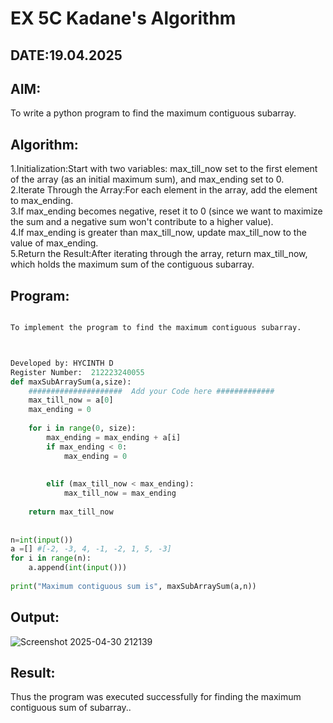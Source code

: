 # EX 5C Kadane's Algorithm
## DATE:19.04.2025
## AIM:
To write a python program to find the maximum contiguous subarray.

## Algorithm:

1.Initialization:Start with two variables: max_till_now set to the first element of the array (as an initial maximum sum), and max_ending set to 0.<BR>
2.Iterate Through the Array:For each element in the array, add the element to max_ending.<BR>
3.If max_ending becomes negative, reset it to 0 (since we want to maximize the sum and a negative sum won't contribute to a higher value).<BR>
4.If max_ending is greater than max_till_now, update max_till_now to the value of max_ending.<BR>
5.Return the Result:After iterating through the array, return max_till_now, which holds the maximum sum of the contiguous subarray.<BR>


## Program:
```PYTHON

To implement the program to find the maximum contiguous subarray.



Developed by: HYCINTH D
Register Number:  212223240055
def maxSubArraySum(a,size):
    #####################  Add your Code here #############
    max_till_now = a[0]
    max_ending = 0
    
    for i in range(0, size):
        max_ending = max_ending + a[i]
        if max_ending < 0:
            max_ending = 0
        
        
        elif (max_till_now < max_ending):
            max_till_now = max_ending
            
    return max_till_now
    
    
n=int(input())  
a =[] #[-2, -3, 4, -1, -2, 1, 5, -3]
for i in range(n):
    a.append(int(input()))
  
print("Maximum contiguous sum is", maxSubArraySum(a,n))

```

## Output:
![Screenshot 2025-04-30 212139](https://github.com/user-attachments/assets/45cf11fa-e479-4fa1-8408-1ddc358a0e62)

## Result:
Thus the program was executed successfully for finding the maximum contiguous sum of subarray..
